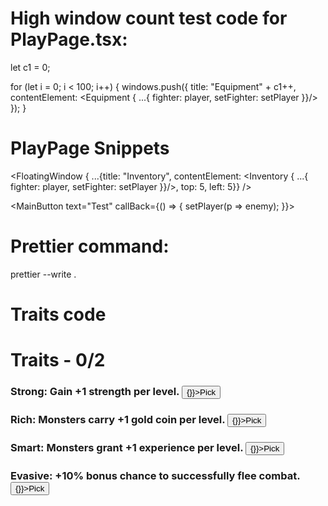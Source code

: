 # High window count test code for PlayPage.tsx:

let c1 = 0;

for (let i = 0; i < 100; i++) {
windows.push({
title: "Equipment" + c1++,
contentElement: <Equipment { ...{ fighter: player, setFighter: setPlayer }}/>
});
}

# PlayPage Snippets

<FloatingWindow { ...{title: "Inventory", contentElement: <Inventory { ...{ fighter: player, setFighter: setPlayer }}/>, top: 5, left: 5}} />

<MainButton text="Test" callBack={() => { setPlayer(p => enemy); }}></MainButton>

# Prettier command:

prettier --write .

# Traits code


<h1>Traits - 0/2</h1>
<div>
    <div>
        <h3>
            Strong: Gain +1 strength per level.
            <button onClick={() => {}}>Pick</button>
        </h3>
    </div>
    <div>
        <h3>
            Rich: Monsters carry +1 gold coin per level.
            <button onClick={() => {}}>Pick</button>
        </h3>
    </div>
    <div>
        <h3>
            Smart: Monsters grant +1 experience per level.
            <button onClick={() => {}}>Pick</button>
        </h3>
    </div>
    <div>
        <h3>
            Evasive: +10% bonus chance to successfully flee combat.
            <button onClick={() => {}}>Pick</button>
        </h3>
    </div>
</div>

